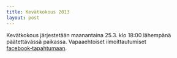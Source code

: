 ```yaml
---
title: Kevätkokous 2013
layout: post
---
```


Kevätkokous järjestetään maanantaina 25.3. klo 18:00 lähempänä päätettävässä paikassa. Vapaaehtoiset ilmoittautumiset [facebook&#8209;tapahtumaan](https://www.facebook.com/events/542969202401003/).
